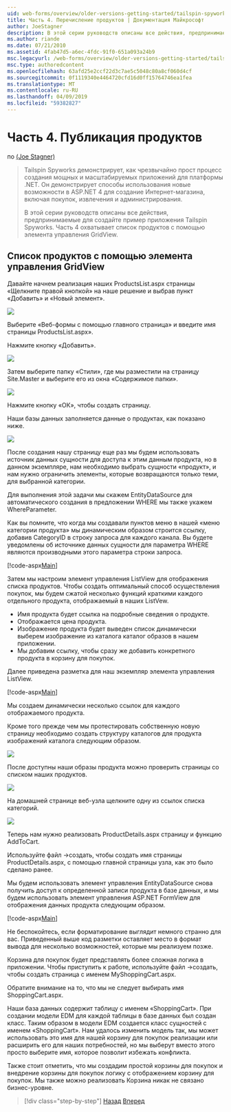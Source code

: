 ```yaml
---
uid: web-forms/overview/older-versions-getting-started/tailspin-spyworks/tailspin-spyworks-part-4
title: Часть 4. Перечисление продуктов | Документация Майкрософт
author: JoeStagner
description: В этой серии руководств описаны все действия, предпринимаемые для создайте пример приложения Tailspin Spyworks. Часть 4 охватывает список продуктов с GridView контракту...
ms.author: riande
ms.date: 07/21/2010
ms.assetid: 4fab47d5-a6ec-4fdc-91f0-651a093a24b9
msc.legacyurl: /web-forms/overview/older-versions-getting-started/tailspin-spyworks/tailspin-spyworks-part-4
msc.type: authoredcontent
ms.openlocfilehash: 63afd25e2ccf22d3c7ae5c5048c80a8cf060d4cf
ms.sourcegitcommit: 0f1119340e4464720cfd16d0ff15764746ea1fea
ms.translationtype: MT
ms.contentlocale: ru-RU
ms.lasthandoff: 04/09/2019
ms.locfileid: "59382827"
---
```

# <a name="part-4-listing-products"></a>Часть 4. Публикация продуктов

по [(Joe Stagner)](https://github.com/JoeStagner)

> Tailspin Spyworks демонстрирует, как чрезвычайно прост процесс создания мощных и масштабируемых приложений для платформы .NET. Он демонстрирует способы использования новые возможности в ASP.NET 4 для создание Интернет-магазина, включая покупок, извлечения и администрирования.
> 
> В этой серии руководств описаны все действия, предпринимаемые для создайте пример приложения Tailspin Spyworks. Часть 4 охватывает список продуктов с помощью элемента управления GridView.


## <a id="_Toc260221670"></a>  Список продуктов с помощью элемента управления GridView

Давайте начнем реализация наших ProductsList.aspx страницы «Щелкните правой кнопкой» на наше решение и выбрав пункт «Добавить» и «Новый элемент».

![](tailspin-spyworks-part-4/_static/image1.jpg)

Выберите «Веб-формы с помощью главного страница» и введите имя страницы ProductsList.aspx».

Нажмите кнопку «Добавить».

![](tailspin-spyworks-part-4/_static/image2.jpg)

Затем выберите папку «Стили», где мы разместили на страницу Site.Master и выберите его из окна «Содержимое папки».

![](tailspin-spyworks-part-4/_static/image3.jpg)

Нажмите кнопку «ОК», чтобы создать страницу.

Наши базы данных заполняется данные о продуктах, как показано ниже.

![](tailspin-spyworks-part-4/_static/image4.jpg)

После создания нашу страницу еще раз мы будем использовать источник данных сущности для доступа к этим данным продукта, но в данном экземпляре, нам необходимо выбрать сущности «продукт», и нам нужно ограничить элементы, которые возвращаются только теми, для выбранной категории.

Для выполнения этой задачи мы скажем EntityDataSource для автоматического создания в предложении WHERE мы также укажем WhereParameter.

Как вы помните, что когда мы создавали пунктов меню в нашей «меню категории продукта» мы динамическим образом строится ссылку, добавив CategoryID в строку запроса для каждого канала. Вы будете уведомлены об источнике данных сущности для параметра WHERE являются производными этого параметра строки запроса.

[!code-aspx[Main](tailspin-spyworks-part-4/samples/sample1.aspx)]

Затем мы настроим элемент управления ListView для отображения списка продуктов. Чтобы создать оптимальный способ осуществления покупок, мы будем сжатой несколько функций краткими каждого отдельного продукта, отображаемый в наших ListVew.

- Имя продукта будет ссылка на подробные сведения о продукте.
- Отображается цена продукта.
- Изображение продукта будет выведен список динамически выберем изображение из каталога каталог образов в нашем приложении.
- Мы добавим ссылку, чтобы сразу же добавить конкретного продукта в корзину для покупок.

Далее приведена разметка для наш экземпляр элемента управления ListView.

[!code-aspx[Main](tailspin-spyworks-part-4/samples/sample2.aspx)]

Мы создаем динамически несколько ссылок для каждого отображаемого продукта.

Кроме того прежде чем мы протестировать собственную новую страницу необходимо создать структуру каталогов для продукта изображений каталога следующим образом.

![](tailspin-spyworks-part-4/_static/image1.png)

После доступны наши образы продукта можно проверить страницы со списком наших продуктов.

![](tailspin-spyworks-part-4/_static/image5.jpg)

На домашней странице веб-узла щелкните одну из ссылок списка категорий.

![](tailspin-spyworks-part-4/_static/image6.jpg)

Теперь нам нужно реализовать ProductDetails.aspx страницу и функцию AddToCart.

Используйте файл -&gt;создать, чтобы создать имя страницы ProductDetails.aspx, с помощью главной страницы узла, как это было сделано ранее.

Мы будем использовать элемент управления EntityDataSource снова получить доступ к определенной записи продукта в базе данных, и мы будем использовать элемент управления ASP.NET FormView для отображения данных продукта следующим образом.

[!code-aspx[Main](tailspin-spyworks-part-4/samples/sample3.aspx)]

Не беспокойтесь, если форматирование выглядит немного странно для вас. Приведенный выше код разметки оставляет место в формат вывода для несколько возможностей, которые мы реализуем позже.

Корзина для покупок будет представлять более сложная логика в приложении. Чтобы приступить к работе, используйте файл -&gt;создать, чтобы создать страница с именем MyShoppingCart.aspx.

Обратите внимание на то, что мы не следует выбирать имя ShoppingCart.aspx.

Наши база данных содержит таблицу с именем «ShoppingCart». При создании модели EDM для каждой таблицы в базе данных был создан класс. Таким образом в модели EDM создается класс сущностей с именем «ShoppingCart». Нам удалось изменить модель так, мы может использовать это имя для нашей корзину для покупок реализации или расширить его для наших потребностей, но мы выберут вместо этого просто выберите имя, которое позволит избежать конфликта.

Также стоит отметить, что мы создадим простой корзины для покупок и внедрение корзины для покупок логику с отображением корзину для покупок. Мы также можно реализовать Корзина никак не связано бизнес-уровне.

> [!div class="step-by-step"]
> [Назад](tailspin-spyworks-part-3.md)
> [Вперед](tailspin-spyworks-part-5.md)
